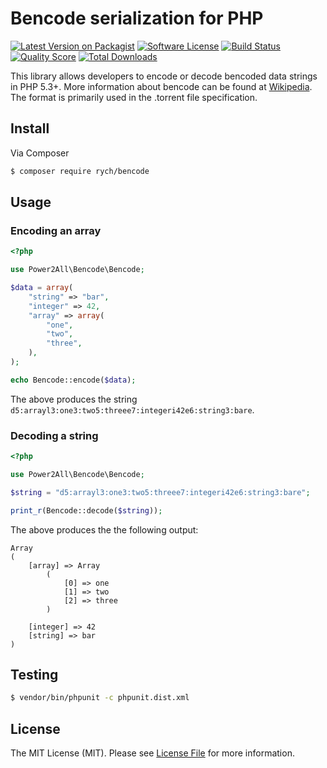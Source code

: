 # Bencode serialization for PHP

[![Latest Version on Packagist][ico-version]][link-packagist]
[![Software License][ico-license]](LICENSE.md)
[![Build Status][ico-travis]][link-travis]
[![Quality Score][ico-code-quality]][link-code-quality]
[![Total Downloads][ico-downloads]][link-downloads]

This library allows developers to encode or decode bencoded data strings in
PHP 5.3+. More information about bencode can be found at [Wikipedia](http://en.wikipedia.org/wiki/Bencode).
The format is primarily used in the .torrent file specification.


## Install

Via Composer

``` bash
$ composer require rych/bencode
```


## Usage

### Encoding an array

```php
<?php

use Power2All\Bencode\Bencode;

$data = array(
    "string" => "bar",
    "integer" => 42,
    "array" => array(
        "one",
        "two",
        "three",
    ),
);

echo Bencode::encode($data);
```

The above produces the string `d5:arrayl3:one3:two5:threee7:integeri42e6:string3:bare`.

### Decoding a string

```php
<?php

use Power2All\Bencode\Bencode;

$string = "d5:arrayl3:one3:two5:threee7:integeri42e6:string3:bare";

print_r(Bencode::decode($string));
```

The above produces the the following output:
```
Array
(
    [array] => Array
        (
            [0] => one
            [1] => two
            [2] => three
        )

    [integer] => 42
    [string] => bar
)
```


## Testing

``` bash
$ vendor/bin/phpunit -c phpunit.dist.xml
```


## License

The MIT License (MIT). Please see [License File](LICENSE.md) for more information.


[ico-version]: https://img.shields.io/packagist/v/rych/bencode.svg?style=flat-square
[ico-license]: https://img.shields.io/badge/license-MIT-brightgreen.svg?style=flat-square
[ico-travis]: https://img.shields.io/travis/rchouinard/bencode.svg?style=flat-square
[ico-coveralls]: https://img.shields.io/coveralls/rchouinard/bencode.svg?style=flat-square
[ico-code-quality]: https://img.shields.io/sensiolabs/i/c444c99a-2870-459b-9268-13c96166e8f7.svg?style=flat-square
[ico-downloads]: https://img.shields.io/packagist/dt/rych/bencode.svg?style=flat-square

[link-packagist]: https://packagist.org/packages/rych/bencode
[link-travis]: https://travis-ci.org/rchouinard/bencode
[link-coveralls]: https://coveralls.io/r/rchouinard/bencode
[link-code-quality]: https://insight.sensiolabs.com/projects/c444c99a-2870-459b-9268-13c96166e8f7
[link-downloads]: https://packagist.org/packages/rych/bencode
[link-author]: https://github.com/rchouinard
[link-contributors]: https://github.com/rchouinard/bencode/graphs/contributors


